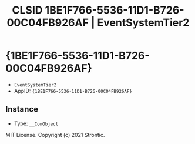 ﻿---
title: "CLSID 1BE1F766-5536-11D1-B726-00C04FB926AF | EventSystemTier2"
excerpt: What is COM-Object CLSID 1BE1F766-5536-11D1-B726-00C04FB926AF?
---

# {1BE1F766-5536-11D1-B726-00C04FB926AF}

* `EventSystemTier2`
* AppID: `{1BE1F766-5536-11D1-B726-00C04FB926AF}`

## Instance

* Type: `__ComObject`

MIT License. Copyright (c) 2021 Strontic.


